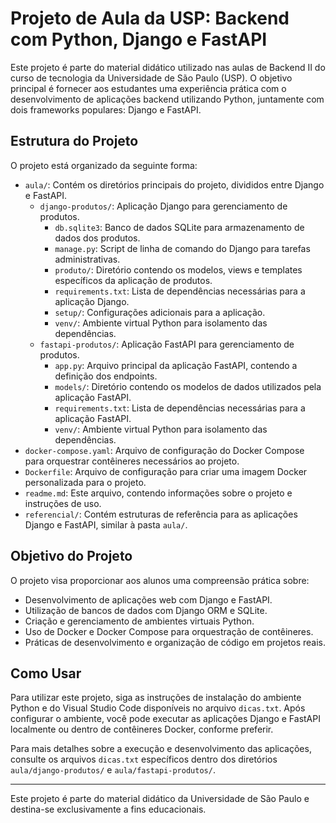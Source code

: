 # Projeto de Aula da USP: Backend com Python, Django e FastAPI

Este projeto é parte do material didático utilizado nas aulas de Backend II do curso de tecnologia da Universidade de São Paulo (USP). O objetivo principal é fornecer aos estudantes uma experiência prática com o desenvolvimento de aplicações backend utilizando Python, juntamente com dois frameworks populares: Django e FastAPI.

## Estrutura do Projeto

O projeto está organizado da seguinte forma:

- `aula/`: Contém os diretórios principais do projeto, divididos entre Django e FastAPI.
  - `django-produtos/`: Aplicação Django para gerenciamento de produtos.
    - `db.sqlite3`: Banco de dados SQLite para armazenamento de dados dos produtos.
    - `manage.py`: Script de linha de comando do Django para tarefas administrativas.
    - `produto/`: Diretório contendo os modelos, views e templates específicos da aplicação de produtos.
    - `requirements.txt`: Lista de dependências necessárias para a aplicação Django.
    - `setup/`: Configurações adicionais para a aplicação.
    - `venv/`: Ambiente virtual Python para isolamento das dependências.
  - `fastapi-produtos/`: Aplicação FastAPI para gerenciamento de produtos.
    - `app.py`: Arquivo principal da aplicação FastAPI, contendo a definição dos endpoints.
    - `models/`: Diretório contendo os modelos de dados utilizados pela aplicação FastAPI.
    - `requirements.txt`: Lista de dependências necessárias para a aplicação FastAPI.
    - `venv/`: Ambiente virtual Python para isolamento das dependências.
- `docker-compose.yaml`: Arquivo de configuração do Docker Compose para orquestrar contêineres necessários ao projeto.
- `Dockerfile`: Arquivo de configuração para criar uma imagem Docker personalizada para o projeto.
- `readme.md`: Este arquivo, contendo informações sobre o projeto e instruções de uso.
- `referencial/`: Contém estruturas de referência para as aplicações Django e FastAPI, similar à pasta `aula/`.

## Objetivo do Projeto

O projeto visa proporcionar aos alunos uma compreensão prática sobre:

- Desenvolvimento de aplicações web com Django e FastAPI.
- Utilização de bancos de dados com Django ORM e SQLite.
- Criação e gerenciamento de ambientes virtuais Python.
- Uso de Docker e Docker Compose para orquestração de contêineres.
- Práticas de desenvolvimento e organização de código em projetos reais.

## Como Usar

Para utilizar este projeto, siga as instruções de instalação do ambiente Python e do Visual Studio Code disponíveis no arquivo `dicas.txt`. Após configurar o ambiente, você pode executar as aplicações Django e FastAPI localmente ou dentro de contêineres Docker, conforme preferir.

Para mais detalhes sobre a execução e desenvolvimento das aplicações, consulte os arquivos `dicas.txt` específicos dentro dos diretórios `aula/django-produtos/` e `aula/fastapi-produtos/`.

---

Este projeto é parte do material didático da Universidade de São Paulo e destina-se exclusivamente a fins educacionais.